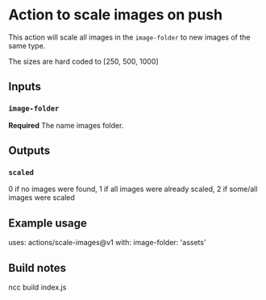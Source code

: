 # Action to scale images on push

This action will scale all images in the `image-folder` to new images of the same type.

The sizes are hard coded to [250, 500, 1000]

## Inputs

### `image-folder`

**Required** The name images folder.

## Outputs

### `scaled`

0 if no images were found, 1 if all images were already scaled, 2 if some/all images were scaled

## Example usage

uses: actions/scale-images@v1
with:
  image-folder: 'assets'

## Build notes

ncc build index.js
